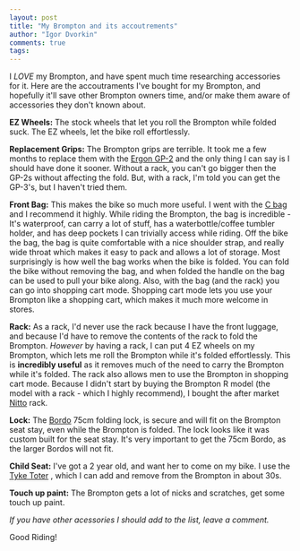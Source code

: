 ```yaml
--- 
layout: post
title: "My Brompton and its accoutrements"
author: "Igor Dvorkin"
comments: true
tags: 
---
```


I *LOVE* my Brompton, and have spent much time researching accessories for it. Here are the accoutraments I've bought for my Brompton, and hopefully it'll save other Brompton owners time, and/or make them aware of accessories they don't known about. 


**EZ Wheels:** The stock wheels that let you roll the Brompton while folded suck. The EZ wheels, let the bike roll effortlessly.

**Replacement Grips:** The Brompton grips are terrible. It took me a few months to replace them with the [Ergon GP-2](http://www.ergon-bike.com/us/en/product/gp2) and the only thing I can say is I should have done it sooner. Without a rack, you can't go bigger then the GP-2s without affecting the fold. But, with a rack, I'm told you can get the GP-3's, but I haven't tried them.

**Front Bag:** This makes the bike so much more useful. I went with the [C bag](https://Bromptonjunction.com/shop/Brompton-c-bag-black/) and I recommend it highly. While riding the Brompton, the bag is incredible -  It's waterproof, can carry a lot of stuff, has a waterbottle/coffee tumbler holder, and has deep pockets I can trivially access while riding. Off the bike the bag, the bag is quite comfortable with a nice shoulder strap, and really wide throat which makes it easy to pack and allows a lot of storage. Most surprisingly is how well the bag works when the bike is folded.  You can fold the bike without removing the bag, and when folded the handle on the bag can be used to pull your bike along. Also, with the bag (and the rack) you can go into shopping cart mode. Shopping cart mode lets you use your Brompton like  a shopping cart, which makes it much more welcome in stores. 

**Rack:**  As a rack, I'd never use the rack because I have the front luggage, and because I'd have to remove the contents of the rack to fold the Brompton. *However* by having a rack, I can put 4 EZ wheels on my  Brompton, which lets me roll the Brompton while it's folded effortlessly. This is **incredibly useful** as it removes  much of the need to carry the Brompton while it's folded.  The rack also allows men to use the Brompton in shopping cart mode. Because I didn't start by buying the Brompton R model (the model with a rack - which I highly recommend), I bought the after market [Nitto](http://www.calhouncycle.com/shopcast/Brompton-rack-by-nitto/)  rack.


**Lock:** The [Bordo](http://www.abus.com/eng/Mobile-Security/Bike-Safety-and-Security/Locks/Folding-locks) 75cm folding lock, is secure and will fit on the Brompton seat stay, even while the Brompton is folded. The lock looks like it was custom built for the seat stay. It's very important to get the 75cm Bordo, as the larger Bordos will not fit.

**Child Seat:** I've got a 2 year old, and want her to come on my bike. I use the [Tyke Toter](http://www.tyketoter.com/) , which I can add and remove from the Brompton in about 30s.

**Touch up paint:** The Brompton gets a lot of nicks and scratches, get some touch up paint.

_If you have other acessories I should add to the list, leave a comment._

Good Riding!



